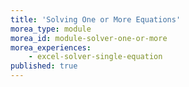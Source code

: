 ```yaml
---
title: 'Solving One or More Equations'
morea_type: module
morea_id: module-solver-one-or-more
morea_experiences:
    - excel-solver-single-equation
published: true
---
```

